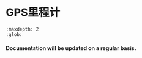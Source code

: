 # GPS里程计

```{toctree}
:maxdepth: 2
:glob:
```

#### Documentation will be updated on a regular basis. 

